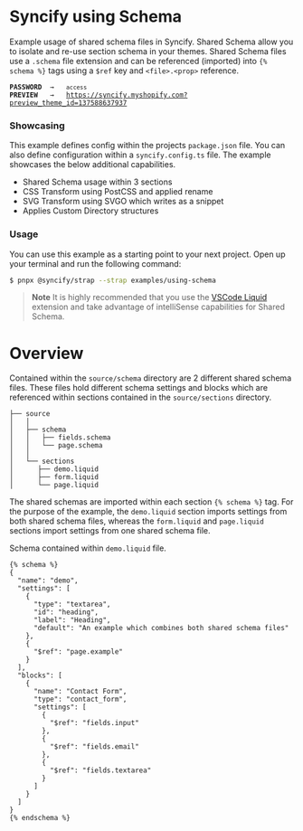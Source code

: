 # Syncify using Schema

Example usage of shared schema files in Syncify. Shared Schema allow you to isolate and re-use section schema in your themes. Shared Schema files use a `.schema` file extension and can be referenced (imported) into `{% schema %}` tags using a `$ref` key and `<file>.<prop>` reference.

<pre><code><strong>PASSWORD</strong>  →   <code>access</code>
<strong>PREVIEW</strong>   →   <a href="https://syncify.myshopify.com?preview_theme_id=137588637937">https://syncify.myshopify.com?preview_theme_id=137588637937</a>
</code></pre>

### Showcasing

This example defines config within the projects `package.json` file. You can also define configuration within a `syncify.config.ts` file. The example showcases the below additional capabilities.

- Shared Schema usage within 3 sections
- CSS Transform using PostCSS and applied rename
- SVG Transform using SVGO which writes as a snippet
- Applies Custom Directory structures

### Usage

You can use this example as a starting point to your next project. Open up your terminal and run the following command:

```bash
$ pnpx @syncify/strap --strap examples/using-schema
```

> **Note**
> It is highly recommended that you use the [VSCode Liquid](https://github.com/panoply/vscode-liquid) extension and take advantage of intelliSense capabilities for Shared Schema.

# Overview

Contained within the `source/schema` directory are 2 different shared schema files. These files hold different schema settings and blocks which are referenced within sections contained in the `source/sections` directory.

```
├── source
│   │
│   ├── schema
│   │   ├── fields.schema
│   │   └── page.schema
│   │
│   └── sections
│      ├── demo.liquid
│      ├── form.liquid
│      └── page.liquid
```

The shared schemas are imported within each section `{% schema %}` tag. For the purpose of the example, the `demo.liquid` section imports settings from both shared schema files, whereas the `form.liquid` and `page.liquid` sections import settings from one shared schema file.

Schema contained within `demo.liquid` file.

```liquid
{% schema %}
{
  "name": "demo",
  "settings": [
    {
      "type": "textarea",
      "id": "heading",
      "label": "Heading",
      "default": "An example which combines both shared schema files"
    },
    {
      "$ref": "page.example"
    }
  ],
  "blocks": [
    {
      "name": "Contact Form",
      "type": "contact_form",
      "settings": [
        {
          "$ref": "fields.input"
        },
        {
          "$ref": "fields.email"
        },
        {
          "$ref": "fields.textarea"
        }
      ]
    }
  ]
}
{% endschema %}
```

